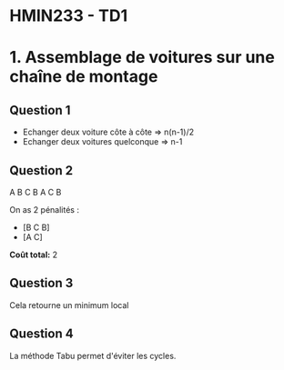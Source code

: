 # HMIN233 - TD1

# 1. Assemblage de voitures sur une chaîne de montage

## Question 1

- Echanger deux voiture côte à côte => n(n-1)/2
- Echanger deux voitures quelconque => n-1

## Question 2

A B C B A C B

On as 2 pénalités :
- [B C B]
- [A C]

**Coût total:** 2

## Question 3

Cela retourne un minimum local

## Question 4

La méthode Tabu permet d'éviter les cycles.